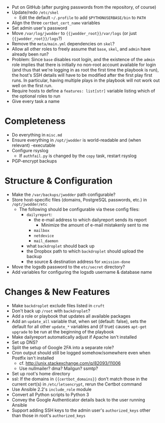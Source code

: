 - Put on GitHub (after purging passwords from the repository, of course)
- Update/redo `/etc/skel`
    - Edit the default `~/.profile` to add `$PYTHONUSERBASE/bin` to `PATH`
- Align the three `certbot_cert_name` variables
- Set admin user's password
- Move `/var/log/jwodder` to `{{jwodder_root}}/var/logs` (or just
  `{{jwodder_root}}/logs`?)
- Remove the `meta/main.yml` dependencies on `skel`?
- Allow all other roles to freely assume that `base`, `skel`, and `admin` have
  already been run?
- Problem: Since `base` disables root login, and the existence of the `admin`
  role implies that there is initially no non-root account available for login
  (and thus that we're logging in as root the first time the playbook is run),
  the host's SSH details will have to be modified after the first play first
  runs.  In particular, having multiple plays in the playbook will not work out
  well on the first run.
- Require hosts to define a `features: list[str]` variable listing which of the
  optional roles to run
- Give every task a name

Completeness
============
- Do everything in `misc.md`
- Ensure everything in `/opt/jwodder` is world-readable and (when relevant)
  -executable
- Configure rsyslog
    - If `authfail.py` is changed by the `copy` task, restart rsyslog
- PGP-encrypt backups

Structure & Configuration
=========================
- Make the `/var/backups/jwodder` path configurable?
- Store host-specific files (domains, PostgreSQL passwords, etc.) in
  `/opt/jwodder/etc`
    - The following should be configurable via these config files:
        - `dailyreport`:
            - the e-mail address to which dailyreport sends its report
                - Minimize the amount of e-mail mistakenly sent to me
            - `mailbox`
            - `netdevice`
            - `mail_daemon`
        - what `backdroplet` should back up
        - the Dropbox path to which `backdroplet` should upload the backup
        - the source & destination address for `xmission-done`
- Move the logsdb password to the `etc/secret` directory?
- Add variables for configuring the logsdb username & database name

Changes & New Features
======================
- Make `backdroplet` exclude files listed in `cruft`
- Don't back up `/root` with `backdroplet`?
- Add a role or playbook that updates all available packages
- Add an `update_all` variable that, when set (default: false), sets the
  default for all other `update_*` variables and (if true) causes `apt-get
  upgrade` to be run at the beginning of the playbook
- Make dailyreport automatically adjust if Apache isn't installed
- Set up DNS?
- Split the setup of Google 2FA into a separate role?
- Cron output should still be logged somehow/somewhere even when Postfix isn't
  installed
    - cf. <http://unix.stackexchange.com/q/82093/11006>
    - Use nullmailer? dma? Mailgun? ssmtp?
- Set up root's home directory
- ssl: If the domains in `{{certbot_domains}}` don't match those in the current
  cert(s) in `/etc/letsencrypt`, rerun the Certbot command
- Use Ansible 2.2's `include_role` module
- Convert all Python scripts to Python 3
- Convey the Google Authenticator details back to the user running Ansible
- Support adding SSH keys to the admin user's `authorized_keys` other than
  those in root's `authorized_keys`
